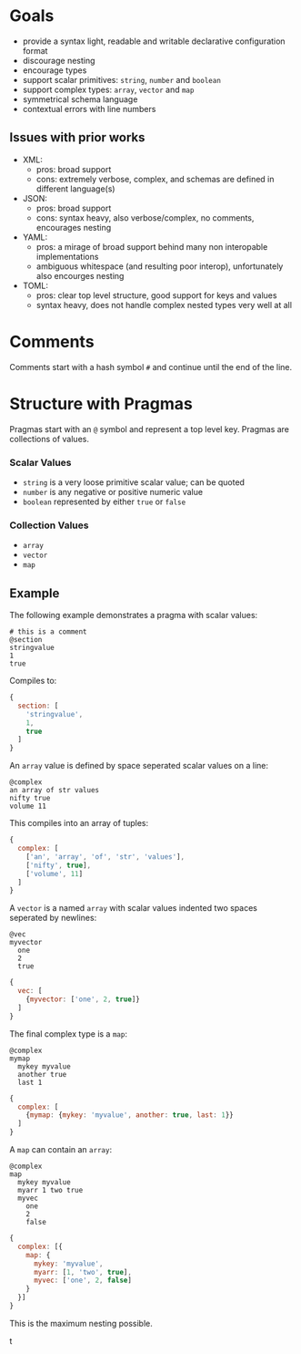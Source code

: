 # Goals

- provide a syntax light, readable and writable declarative configuration format
- discourage nesting
- encourage types
- support scalar primitives: `string`, `number` and `boolean`
- support complex types: `array`, `vector` and `map`
- symmetrical schema language
- contextual errors with line numbers

## Issues with prior works

- XML:
  - pros: broad support
  - cons: extremely verbose, complex, and schemas are defined in different language(s)
- JSON: 
  - pros: broad support
  - cons: syntax heavy, also verbose/complex, no comments, encourages nesting
- YAML: 
  - pros: a mirage of broad support behind many non interopable implementations
  - ambiguous whitespace (and resulting poor interop), unfortunately also encourges nesting
- TOML: 
  - pros: clear top level structure, good support for keys and values
  - syntax heavy, does not handle complex nested types very well at all

# Comments

Comments start with a hash symbol `#` and continue until the end of the line. 

# Structure with Pragmas

Pragmas start with an `@` symbol and represent a top level key. Pragmas are collections of values.

### Scalar Values

- `string` is a very loose primitive scalar value; can be quoted 
- `number` is any negative or positive numeric value
- `boolean` represented by either `true` or `false`

### Collection Values

- `array`
- `vector`
- `map`

## Example

The following example demonstrates a pragma with scalar values:

```arc
# this is a comment
@section
stringvalue
1
true
```

Compiles to:

```javascript
{
  section: [
    'stringvalue',
    1,
    true
  ]
}
```

An `array` value is defined by space seperated scalar values on a line:

```arc
@complex
an array of str values
nifty true
volume 11
```

This compiles into an array of tuples:

```javascript
{
  complex: [
    ['an', 'array', 'of', 'str', 'values'],
    ['nifty', true],
    ['volume', 11]
  ]
}
```

A `vector` is a named `array` with scalar values indented two spaces seperated by newlines:

```arc
@vec
myvector
  one
  2
  true
```

```javascript
{
  vec: [
    {myvector: ['one', 2, true]}
  ]
}
```

The final complex type is a `map`:

```arc
@complex
mymap
  mykey myvalue
  another true
  last 1
```  

```javascript
{
  complex: [
    {mymap: {mykey: 'myvalue', another: true, last: 1}}
  ]
}
```

A `map` can contain an `array`:

```arc
@complex
map
  mykey myvalue
  myarr 1 two true
  myvec
    one
    2
    false
```

```javascript
{
  complex: [{
    map: {
      mykey: 'myvalue',
      myarr: [1, 'two', true],
      myvec: ['one', 2, false]
    }
  }]
}
```

This is the maximum nesting possible.

<!--
# Schema and Types

## Schema

## Builtin Types

## Defining Custom Types
-->t 